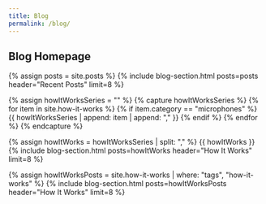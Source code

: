 ```yaml
---
title: Blog
permalink: /blog/
---
```


<div class="content">
<section class="intro intro-layout">
   <h1>Blog Homepage</h1>
</section>	

<!-- RECENT BLOG POSTS  -->
{% assign posts = site.posts %}
{% include blog-section.html posts=posts header="Recent Posts" limit=8 %}

<!-- IN PROGRESS SERIES CAPTURE -->
{% assign howItWorksSeries = "" %}
{% capture howItWorksSeries %}
  {% for item in site.how-it-works %}
    {% if item.category == "microphones" %}
      {{ howItWorksSeries | append: item | append: "," }}
    {% endif %}
  {% endfor %}
{% endcapture %}

<!-- BLOG SECTION FOR SERIES -->
{% assign howItWorks = howItWorksSeries | split: "," %}
{{ howItWorks }}
{% include blog-section.html posts=howItWorks header="How It Works" limit=8 %}


<!-- TAGGED POSTS -->
{% assign howItWorksPosts = site.how-it-works | where: "tags", "how-it-works" %}
{% include blog-section.html posts=howItWorksPosts header="How It Works" limit=8 %}

</div>
